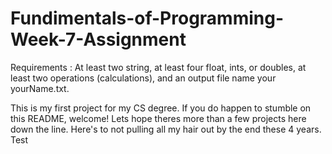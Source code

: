 # Fundimentals-of-Programming-Week-7-Assignment
Requirements : At least two string, at least four float, ints, or doubles, at least two operations (calculations), and an output file name your yourName.txt.

This is my first project for my CS degree. If you do happen to stumble on this README, welcome!
Lets hope theres more than a few projects here down the line. Here's to not pulling all my hair out by the end these 4 years.
Test
